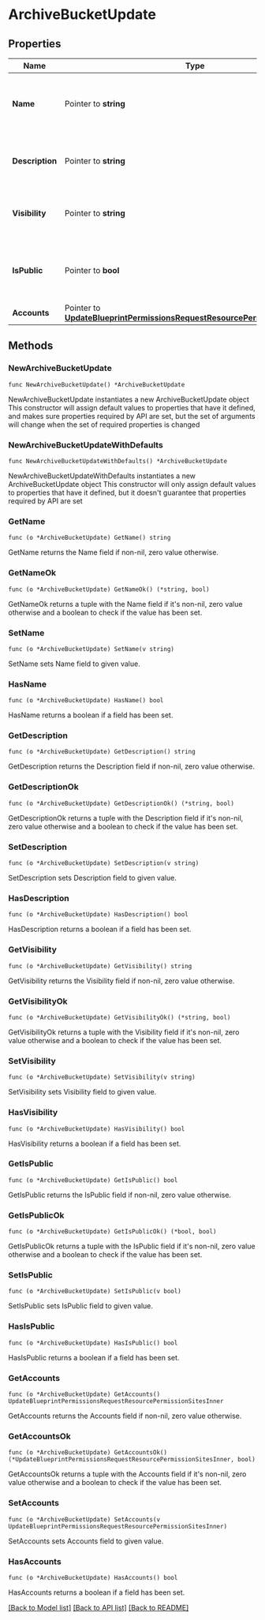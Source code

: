 # ArchiveBucketUpdate

## Properties

Name | Type | Description | Notes
------------ | ------------- | ------------- | -------------
**Name** | Pointer to **string** | A name for the archive bucket. Must be globally unique. | [optional] 
**Description** | Pointer to **string** | A description for the archive bucket | [optional] 
**Visibility** | Pointer to **string** | Visibility - Set to public to allow all tenants | [optional] [default to "private"]
**IsPublic** | Pointer to **bool** | Public URL - Set to true to allow anonymous access | [optional] [default to false]
**Accounts** | Pointer to [**UpdateBlueprintPermissionsRequestResourcePermissionSitesInner**](UpdateBlueprintPermissionsRequestResourcePermissionSitesInner.md) |  | [optional] 

## Methods

### NewArchiveBucketUpdate

`func NewArchiveBucketUpdate() *ArchiveBucketUpdate`

NewArchiveBucketUpdate instantiates a new ArchiveBucketUpdate object
This constructor will assign default values to properties that have it defined,
and makes sure properties required by API are set, but the set of arguments
will change when the set of required properties is changed

### NewArchiveBucketUpdateWithDefaults

`func NewArchiveBucketUpdateWithDefaults() *ArchiveBucketUpdate`

NewArchiveBucketUpdateWithDefaults instantiates a new ArchiveBucketUpdate object
This constructor will only assign default values to properties that have it defined,
but it doesn't guarantee that properties required by API are set

### GetName

`func (o *ArchiveBucketUpdate) GetName() string`

GetName returns the Name field if non-nil, zero value otherwise.

### GetNameOk

`func (o *ArchiveBucketUpdate) GetNameOk() (*string, bool)`

GetNameOk returns a tuple with the Name field if it's non-nil, zero value otherwise
and a boolean to check if the value has been set.

### SetName

`func (o *ArchiveBucketUpdate) SetName(v string)`

SetName sets Name field to given value.

### HasName

`func (o *ArchiveBucketUpdate) HasName() bool`

HasName returns a boolean if a field has been set.

### GetDescription

`func (o *ArchiveBucketUpdate) GetDescription() string`

GetDescription returns the Description field if non-nil, zero value otherwise.

### GetDescriptionOk

`func (o *ArchiveBucketUpdate) GetDescriptionOk() (*string, bool)`

GetDescriptionOk returns a tuple with the Description field if it's non-nil, zero value otherwise
and a boolean to check if the value has been set.

### SetDescription

`func (o *ArchiveBucketUpdate) SetDescription(v string)`

SetDescription sets Description field to given value.

### HasDescription

`func (o *ArchiveBucketUpdate) HasDescription() bool`

HasDescription returns a boolean if a field has been set.

### GetVisibility

`func (o *ArchiveBucketUpdate) GetVisibility() string`

GetVisibility returns the Visibility field if non-nil, zero value otherwise.

### GetVisibilityOk

`func (o *ArchiveBucketUpdate) GetVisibilityOk() (*string, bool)`

GetVisibilityOk returns a tuple with the Visibility field if it's non-nil, zero value otherwise
and a boolean to check if the value has been set.

### SetVisibility

`func (o *ArchiveBucketUpdate) SetVisibility(v string)`

SetVisibility sets Visibility field to given value.

### HasVisibility

`func (o *ArchiveBucketUpdate) HasVisibility() bool`

HasVisibility returns a boolean if a field has been set.

### GetIsPublic

`func (o *ArchiveBucketUpdate) GetIsPublic() bool`

GetIsPublic returns the IsPublic field if non-nil, zero value otherwise.

### GetIsPublicOk

`func (o *ArchiveBucketUpdate) GetIsPublicOk() (*bool, bool)`

GetIsPublicOk returns a tuple with the IsPublic field if it's non-nil, zero value otherwise
and a boolean to check if the value has been set.

### SetIsPublic

`func (o *ArchiveBucketUpdate) SetIsPublic(v bool)`

SetIsPublic sets IsPublic field to given value.

### HasIsPublic

`func (o *ArchiveBucketUpdate) HasIsPublic() bool`

HasIsPublic returns a boolean if a field has been set.

### GetAccounts

`func (o *ArchiveBucketUpdate) GetAccounts() UpdateBlueprintPermissionsRequestResourcePermissionSitesInner`

GetAccounts returns the Accounts field if non-nil, zero value otherwise.

### GetAccountsOk

`func (o *ArchiveBucketUpdate) GetAccountsOk() (*UpdateBlueprintPermissionsRequestResourcePermissionSitesInner, bool)`

GetAccountsOk returns a tuple with the Accounts field if it's non-nil, zero value otherwise
and a boolean to check if the value has been set.

### SetAccounts

`func (o *ArchiveBucketUpdate) SetAccounts(v UpdateBlueprintPermissionsRequestResourcePermissionSitesInner)`

SetAccounts sets Accounts field to given value.

### HasAccounts

`func (o *ArchiveBucketUpdate) HasAccounts() bool`

HasAccounts returns a boolean if a field has been set.


[[Back to Model list]](../README.md#documentation-for-models) [[Back to API list]](../README.md#documentation-for-api-endpoints) [[Back to README]](../README.md)


